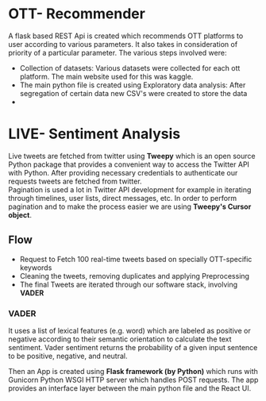 # OTT- Recommender
A flask based REST Api is created which recommends OTT platforms to user according to various parameters.
It also takes in consideration of priority of a particular parameter.
The various steps involved were:
- Collection of datasets: Various datasets were collected for each ott platform. The main website used for this was kaggle.
-  The main python file is created using Exploratory data analysis: After segregation of certain data new CSV's were created to store the data
-  
# LIVE- Sentiment Analysis
Live tweets are fetched from twitter using **Tweepy** which is an open source Python package that provides a convenient way to access the Twitter API with Python.
After providing necessary credentials to authenticate our requests tweets are fetched from twitter. <br>
Pagination is used a lot in Twitter API development for example in iterating through timelines, user lists, direct messages, etc. In order to perform pagination and to make the process easier we are using **Tweepy's Cursor object**. <br>
## Flow
- Request to Fetch 100 real-time tweets based on specially OTT-specific keywords
- Cleaning the tweets, removing duplicates and applying Preprocessing
- The final Tweets are iterated through our software stack, involving **VADER**
### VADER
It uses a list of lexical features (e.g. word) which are labeled as positive or negative according to their semantic orientation to calculate the text sentiment. Vader sentiment returns the probability of a given input sentence to be positive, negative, and neutral.

Then an App is created using **Flask framework (by Python)** which runs with Gunicorn Python WSGI HTTP server which handles POST requests.
The app provides an interface layer between the main python file and the React UI.





